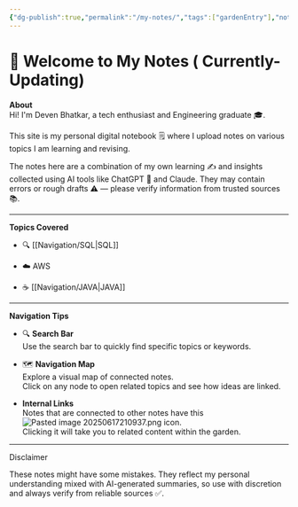 ```yaml
---
{"dg-publish":true,"permalink":"/my-notes/","tags":["gardenEntry"],"noteIcon":""}
---
```


# 👋 **Welcome to My Notes ( Currently-Updating)**

**About**  
Hi! I'm Deven Bhatkar, a tech enthusiast and Engineering graduate 🎓.

This site is my personal digital notebook 🗒️ where I upload notes on various topics I am learning and revising.

The notes here are a combination of my own learning ✍️ and insights collected using AI tools like ChatGPT 🤖 and Claude. They may contain errors or rough drafts ⚠️ — please verify information from trusted sources 📚.

---

**Topics Covered**

- 🔍 [[Navigation/SQL\|SQL]]
    
- ☁️ AWS
    
- ☕ [[Navigation/JAVA\|JAVA]]
    

---

**Navigation Tips**  
- 🔍 **Search Bar**  
    Use the search bar to quickly find specific topics or keywords.
    
- 🗺️ **Navigation Map**  
    Explore a visual map of connected notes.  
    Click on any node to open related topics and see how ideas are linked.
    
-  **Internal Links**  
    Notes that are connected to other notes have this ![Pasted image 20250617210937.png](/img/user/Pasted%20image%2020250617210937.png) icon.  
    Clicking it will take you to related content within the garden.
---

 Disclaimer
 
These notes might have some mistakes. They reflect my personal understanding mixed with AI-generated summaries, so use with discretion and always verify from reliable sources ✅.
